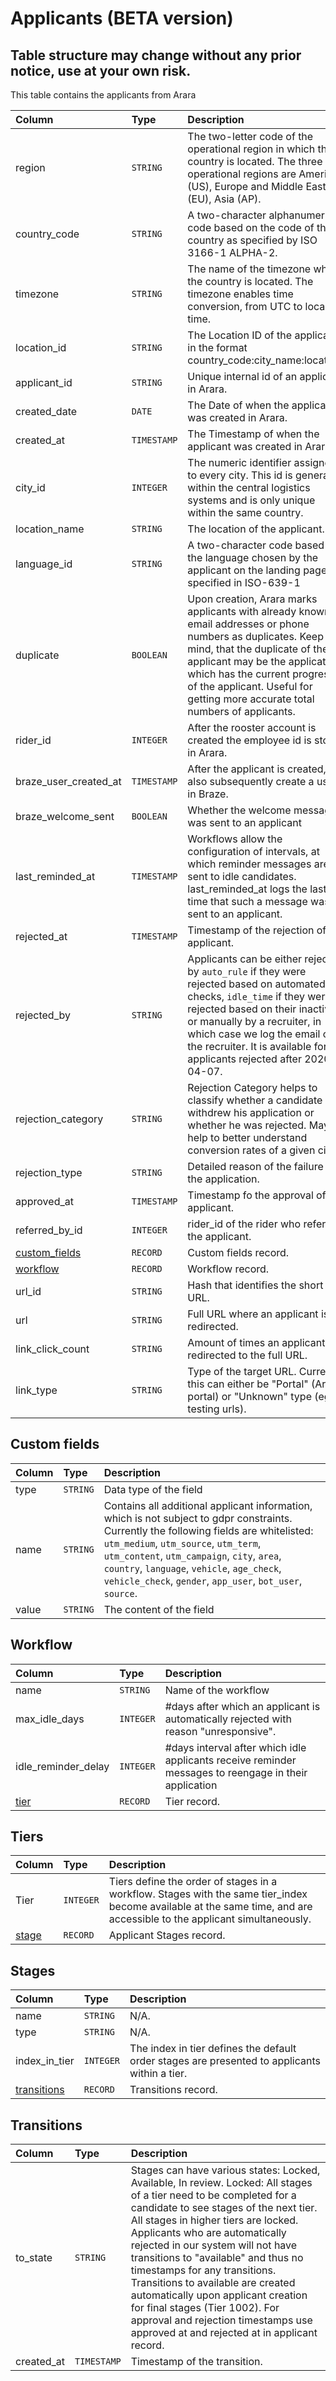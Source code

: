 # Applicants (BETA version)

## Table structure may change without any prior notice, use at your own risk.

This table contains the applicants from Arara 

| Column | Type | Description |
| :--- | :--- | :--- |
| region | `STRING`| The two-letter code of the operational region in which the country is located. The three operational regions are America (US), Europe and Middle East (EU), Asia (AP). |
| country_code | `STRING`| A two-character alphanumeric code based on the code of the country as specified by ISO 3166-1 ALPHA-2. |
| timezone | `STRING`| The name of the timezone where the country is located. The timezone enables time conversion, from UTC to local time. |
| location_id | `STRING`| The Location ID of the applicant in the format country_code:city_name:location. |
| applicant_id | `STRING`| Unique internal id of an applicant in Arara. |
| created_date | `DATE`| The Date of when the applicant was created in Arara. |
| created_at | `TIMESTAMP`| The Timestamp of when the applicant was created in Arara. |
| city_id | `INTEGER`| The numeric identifier assigned to every city. This id is generated within the central logistics systems and is only unique within the same country. |
| location_name | `STRING`| The location of the applicant. |
| language_id | `STRING`| A two-character code based on the language chosen by the applicant on the landing page as specified in ISO-639-1 |
| duplicate | `BOOLEAN`| Upon creation, Arara marks applicants with already known email addresses or phone numbers as duplicates. Keep in mind, that the duplicate of the applicant may be the application which has the current progress of the applicant. Useful for getting more accurate total numbers of applicants. |
| rider_id | `INTEGER`| After the rooster account is created the employee id is stored in Arara.  |
| braze_user_created_at | `TIMESTAMP`| After the applicant is created, we also subsequently create a user in Braze. |
| braze_welcome_sent | `BOOLEAN`| Whether the welcome message was sent to an applicant |
| last_reminded_at | `TIMESTAMP`| Workflows allow the configuration of intervals, at which reminder messages are sent to idle candidates. last_reminded_at logs the last time that such a message was sent to an applicant.  |
| rejected_at | `TIMESTAMP`| Timestamp of the rejection of the applicant. |
| rejected_by | `STRING` | Applicants can be either rejected by `auto_rule` if they were rejected based on automated checks, `idle_time` if they were rejected based on their inactivity or manually by a recruiter, in which case we log the email of the recruiter. It is available for all applicants rejected after 2020-04-07.|
| rejection_category | `STRING`| Rejection Category helps to classify whether a candidate withdrew his application or whether he was rejected. May help to better understand conversion rates of a given city. |
| rejection_type | `STRING`| Detailed reason of the failure of the application. |
| approved_at | `TIMESTAMP`| Timestamp fo the approval of the applicant. |
| referred_by_id | `INTEGER`| rider_id of the rider who referred the applicant. |
| [custom_fields](#custom-fields) | `RECORD` | Custom fields record. |
| [workflow](#workflow) | `RECORD` | Workflow record. |
| url_id | `STRING` | Hash that identifies the short URL. |
| url | `STRING` | Full URL where an applicant is redirected. |
| link_click_count | `STRING` | Amount of times an applicant is redirected to the full URL. |
| link_type | `STRING` | Type of the target URL. Currently this can either be "Portal" (Arara portal) or "Unknown" type (eg. testing urls). |

## Custom fields

| Column | Type | Description |
| :--- | :--- | :--- |
| type | `STRING`| Data type of the field |
| name | `STRING`| Contains all additional applicant information, which is not subject to gdpr constraints. Currently the following fields are whitelisted: <br> `utm_medium`, `utm_source`, `utm_term`, `utm_content`, `utm_campaign`, `city`,  `area`, `country`, `language`, `vehicle`, `age_check`, `vehicle_check`, `gender`, `app_user`, `bot_user`, `source`. |
| value | `STRING`| The content of the field |

## Workflow

| Column | Type | Description |
| :--- | :--- | :--- |
| name | `STRING` | Name of the workflow |
| max_idle_days | `INTEGER` | #days after which an applicant is automatically rejected with reason "unresponsive". |
| idle_reminder_delay | `INTEGER` | #days interval after which idle applicants receive reminder messages to reengage in their application |
| [tier](#tiers) | `RECORD` | Tier record. |

## Tiers

| Column | Type | Description |
| :--- | :--- | :--- |
| Tier | `INTEGER` | Tiers define the order of stages in a workflow. Stages with the same tier_index become available at the same time, and are accessible to the applicant simultaneously. |
| [stage](#stages) | `RECORD` | Applicant Stages record. |

## Stages

| Column | Type | Description |
| :--- | :--- | :--- |
| name | `STRING` | N/A. |
| type| `STRING`| N/A. |
| index_in_tier | `INTEGER` | The index in tier defines the default order stages are presented to applicants within a tier.  |  
| [transitions](#transitions) | `RECORD` | Transitions record. |


## Transitions

| Column | Type | Description |
| :--- | :--- | :--- |
| to_state| `STRING`| Stages can have various states: Locked, Available, In review. Locked: All stages of a tier need to be completed for a candidate to see stages of the next tier. All stages in higher tiers are locked. Applicants who are automatically rejected in our system will not have transitions to "available" and thus no timestamps for any transitions. Transitions to available are created automatically upon applicant creation for final stages (Tier 1002). For approval and rejection timestamps use approved at and rejected at in applicant record.  |
| created_at | `TIMESTAMP` | Timestamp of the transition.  |
